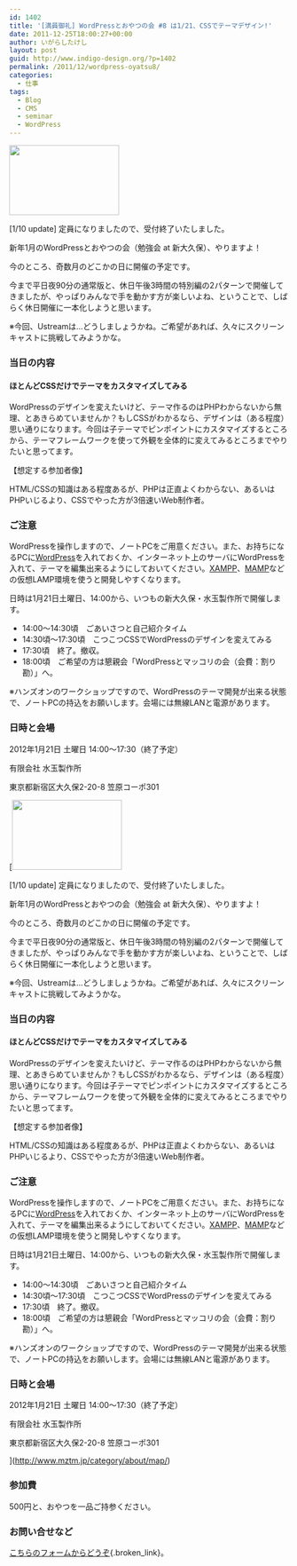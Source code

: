 ```yaml
---
id: 1402
title: '[満員御礼] WordPressとおやつの会 #8 は1/21、CSSでテーマデザイン!'
date: 2011-12-25T18:00:27+00:00
author: いがらしたけし
layout: post
guid: http://www.indigo-design.org/?p=1402
permalink: /2011/12/wordpress-oyatsu8/
categories:
  - 仕事
tags:
  - Blog
  - CMS
  - seminar
  - WordPress
---
```

[<img src="https://lh3.googleusercontent.com/-XWrHAOeRXRU/TvZRIj_WI-I/AAAAAAAAAT8/pLiE9Oh6sN4/s800/wp-oyatsu_logo_198x126.jpg" height="126" width="198" />](https://picasaweb.google.com/lh/photo/8oghIx0qbtvkQN_UH6YDZbbY-vF4UiK5KJr0gGHSPBw?feat=embedwebsite)

[1/10 update] 定員になりましたので、受付終了いたしました。

新年1月のWordPressとおやつの会（勉強会 at 新大久保）、やりますよ！ 

今のところ、奇数月のどこかの日に開催の予定です。

今まで平日夜90分の通常版と、休日午後3時間の特別編の2パターンで開催してきましたが、やっぱりみんなで手を動かす方が楽しいよね、ということで、しばらく休日開催に一本化しようと思います。

※今回、Ustreamは…どうしましょうかね。ご希望があれば、久々にスクリーンキャストに挑戦してみようかな。

### 当日の内容

#### ほとんどCSSだけでテーマをカスタマイズしてみる

WordPressのデザインを変えたいけど、テーマ作るのはPHPわからないから無理、とあきらめていませんか？もしCSSがわかるなら、デザインは（ある程度）思い通りになります。今回は子テーマでピンポイントにカスタマイズするところから、テーマフレームワークを使って外観を全体的に変えてみるところまでやりたいと思ってます。

【想定する参加者像】
  
HTML/CSSの知識はある程度あるが、PHPは正直よくわからない、あるいはPHPいじるより、CSSでやった方が3倍速いWeb制作者。

### ご注意

WordPressを操作しますので、ノートPCをご用意ください。また、お持ちになるPCに[WordPress](http://ja.wordpress.org/)を入れておくか、インターネット上のサーバにWordPressを入れて、テーマを編集出来るようにしておいてください。[XAMPP](http://www.apachefriends.org/jp/xampp-windows.html)、[MAMP](http://www.mamp.info/en/index.html)などの仮想LAMP環境を使うと開発しやすくなります。

日時は1月21日土曜日、14:00から、いつもの新大久保・水玉製作所で開催します。
  
<!--more-->

  * 14:00～14:30頃　ごあいさつと自己紹介タイム
  * 14:30頃～17:30頃　こつこつCSSでWordPressのデザインを変えてみる
  * 17:30頃　終了。撤収。
  * 18:00頃　ご希望の方は懇親会「WordPressとマッコリの会（会費：割り勘）」へ。

※ハンズオンのワークショップですので、WordPressのテーマ開発が出来る状態で、ノートPCの持込をお願いします。会場には無線LANと電源があります。 

### 日時と会場

2012年1月21日 土曜日 14:00～17:30（終了予定） 

有限会社 水玉製作所
  
東京都新宿区大久保2-20-8 笠原コーポ301
  
[[<img src="https://lh3.googleusercontent.com/-XWrHAOeRXRU/TvZRIj_WI-I/AAAAAAAAAT8/pLiE9Oh6sN4/s800/wp-oyatsu_logo_198x126.jpg" height="126" width="198" />](https://picasaweb.google.com/lh/photo/8oghIx0qbtvkQN_UH6YDZbbY-vF4UiK5KJr0gGHSPBw?feat=embedwebsite)

[1/10 update] 定員になりましたので、受付終了いたしました。

新年1月のWordPressとおやつの会（勉強会 at 新大久保）、やりますよ！ 

今のところ、奇数月のどこかの日に開催の予定です。

今まで平日夜90分の通常版と、休日午後3時間の特別編の2パターンで開催してきましたが、やっぱりみんなで手を動かす方が楽しいよね、ということで、しばらく休日開催に一本化しようと思います。

※今回、Ustreamは…どうしましょうかね。ご希望があれば、久々にスクリーンキャストに挑戦してみようかな。

### 当日の内容

#### ほとんどCSSだけでテーマをカスタマイズしてみる

WordPressのデザインを変えたいけど、テーマ作るのはPHPわからないから無理、とあきらめていませんか？もしCSSがわかるなら、デザインは（ある程度）思い通りになります。今回は子テーマでピンポイントにカスタマイズするところから、テーマフレームワークを使って外観を全体的に変えてみるところまでやりたいと思ってます。

【想定する参加者像】
  
HTML/CSSの知識はある程度あるが、PHPは正直よくわからない、あるいはPHPいじるより、CSSでやった方が3倍速いWeb制作者。

### ご注意

WordPressを操作しますので、ノートPCをご用意ください。また、お持ちになるPCに[WordPress](http://ja.wordpress.org/)を入れておくか、インターネット上のサーバにWordPressを入れて、テーマを編集出来るようにしておいてください。[XAMPP](http://www.apachefriends.org/jp/xampp-windows.html)、[MAMP](http://www.mamp.info/en/index.html)などの仮想LAMP環境を使うと開発しやすくなります。

日時は1月21日土曜日、14:00から、いつもの新大久保・水玉製作所で開催します。
  
<!--more-->

  * 14:00～14:30頃　ごあいさつと自己紹介タイム
  * 14:30頃～17:30頃　こつこつCSSでWordPressのデザインを変えてみる
  * 17:30頃　終了。撤収。
  * 18:00頃　ご希望の方は懇親会「WordPressとマッコリの会（会費：割り勘）」へ。

※ハンズオンのワークショップですので、WordPressのテーマ開発が出来る状態で、ノートPCの持込をお願いします。会場には無線LANと電源があります。 

### 日時と会場

2012年1月21日 土曜日 14:00～17:30（終了予定） 

有限会社 水玉製作所
  
東京都新宿区大久保2-20-8 笠原コーポ301
  
](http://www.mztm.jp/category/about/map/) 

### 参加費

500円と、おやつを一品ご持参ください。 

### お問い合せなど

[こちらのフォームからどうぞ](http://www.indigo-design.org/about-the-author/#contact){.broken_link}。
